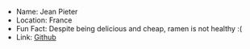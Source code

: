 - Name: Jean Pieter
- Location: France
- Fun Fact: Despite being delicious and cheap, ramen is not healthy :(
- Link: [Github](https://github.com/aaabot)
